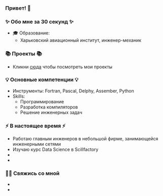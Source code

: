 ### Привет! 👋

### ✨ Обо мне за 30 секунд ✨ 
* 🎓 Образование:
  - Харьковский авиационный институт, инженер-механик

### 📚 Проекты 📚

* Кликни [сюда](https://github.com/vvnvrk?tab=repositories) чтобы посмотреть мои проекты

### 💡 Основные компетенции 💡
- Инструменты: Fortran, Pascal, Delphy, Assember, Python
- Skills: 
    * Программирование
    * Разработка компиляторов
    * Решение инженерных задач

### ⚡️ В настоящее время ⚡️
- Работаю главным инженеров в небольшой фирме, занимающейся инженерными сетями
- Изучаю курс Data Science в Scillfactory
- 
- 

### 🙌🏻 Свяжись со мной
- []()
- []()


